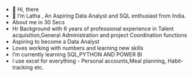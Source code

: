 - 👋 Hi, there 
- 👀 I’m Latha , An Aspiring Data Analyst and SQL enthusiast from India.
- About me in 30 Secs
- Hr Background with 6 years of professional experience in Talent acquisition,General Administration and project Coordination functions
- Aspiring to become a Data Analyst
- Loves working with numbers and learning new skills
- I’m currently learning SQL,PYTHON AND POWER BI
- I use excel for everything - Personal accounts,Meal planning, Habit-tracking etc.
  

<!---
lathadv/lathadv is a ✨ special ✨ repository because its `README.md` (this file) appears on your GitHub profile.
You can click the Preview link to take a look at your changes.
--->
